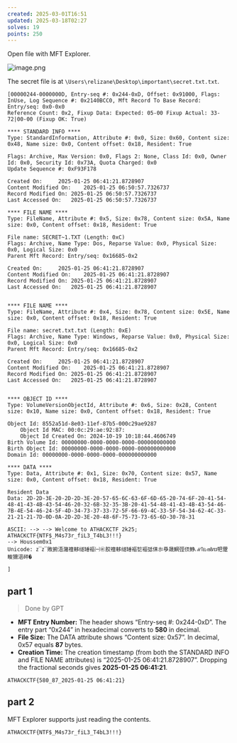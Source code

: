 ```yaml
---
created: 2025-03-01T16:51
updated: 2025-03-18T02:27
solves: 19
points: 250
---
```


Open file with MFT Explorer.

![image.png](https://res.cloudinary.com/kumonochisanaka/image/upload/v1740865883/2025/03/321cc1015588c8c01fc21a3e0d37d625.png)

The secret file is at `\Users\relizane\Desktop\important\secret.txt.txt`.

```
[00000244-0000000D, Entry-seq #: 0x244-0xD, Offset: 0x91000, Flags: InUse, Log Sequence #: 0x2140BCC0, Mft Record To Base Record: Entry/seq: 0x0-0x0
Reference Count: 0x2, Fixup Data: Expected: 05-00 Fixup Actual: 33-72|00-00 (Fixup OK: True)

**** STANDARD INFO ****
Type: StandardInformation, Attribute #: 0x0, Size: 0x60, Content size: 0x48, Name size: 0x0, Content offset: 0x18, Resident: True

Flags: Archive, Max Version: 0x0, Flags 2: None, Class Id: 0x0, Owner Id: 0x0, Security Id: 0x73A, Quota Charged: 0x0 
Update Sequence #: 0xF93F178

Created On:		2025-01-25 06:41:21.8728907
Content Modified On:	2025-01-25 06:50:57.7326737
Record Modified On:	2025-01-25 06:50:57.7326737
Last Accessed On:	2025-01-25 06:50:57.7326737

**** FILE NAME ****
Type: FileName, Attribute #: 0x5, Size: 0x78, Content size: 0x5A, Name size: 0x0, Content offset: 0x18, Resident: True

File name: SECRET~1.TXT (Length: 0xC)
Flags: Archive, Name Type: Dos, Reparse Value: 0x0, Physical Size: 0x0, Logical Size: 0x0
Parent Mft Record: Entry/seq: 0x16685-0x2

Created On:		2025-01-25 06:41:21.8728907
Content Modified On:	2025-01-25 06:41:21.8728907
Record Modified On:	2025-01-25 06:41:21.8728907
Last Accessed On:	2025-01-25 06:41:21.8728907


**** FILE NAME ****
Type: FileName, Attribute #: 0x4, Size: 0x78, Content size: 0x5E, Name size: 0x0, Content offset: 0x18, Resident: True

File name: secret.txt.txt (Length: 0xE)
Flags: Archive, Name Type: Windows, Reparse Value: 0x0, Physical Size: 0x0, Logical Size: 0x0
Parent Mft Record: Entry/seq: 0x16685-0x2

Created On:		2025-01-25 06:41:21.8728907
Content Modified On:	2025-01-25 06:41:21.8728907
Record Modified On:	2025-01-25 06:41:21.8728907
Last Accessed On:	2025-01-25 06:41:21.8728907


**** OBJECT ID ****
Type: VolumeVersionObjectId, Attribute #: 0x6, Size: 0x28, Content size: 0x10, Name size: 0x0, Content offset: 0x18, Resident: True

Object Id: 8552a51d-8e03-11ef-87b5-000c29ae9287
	Object Id MAC: 00:0c:29:ae:92:87:
	Object Id Created On: 2024-10-19 10:18:44.4606749
Birth Volume Id: 00000000-0000-0000-0000-000000000000
Birth Object Id: 00000000-0000-0000-0000-000000000000
Domain Id: 00000000-0000-0000-0000-000000000000

**** DATA ****
Type: Data, Attribute #: 0x1, Size: 0x70, Content size: 0x57, Name size: 0x0, Content offset: 0x18, Resident: True

Resident Data
Data: 2D-2D-3E-20-2D-2D-3E-20-57-65-6C-63-6F-6D-65-20-74-6F-20-41-54-48-41-43-4B-43-54-46-20-32-6B-32-35-3B-20-41-54-48-41-43-4B-43-54-46-7B-4E-54-46-24-5F-4D-34-73-37-33-72-5F-66-69-4C-33-5F-54-34-62-4C-33-21-21-21-7D-0D-0A-2D-2D-3E-20-48-6F-75-73-73-65-6D-30-78-31

ASCII: --> --> Welcome to ATHACKCTF 2k25; ATHACKCTF{NTF$_M4s73r_fiL3_T4bL3!!!}
--> Houssem0x1
Unicode: ⴭ‾ⴭ‾敗捬浯⁥潴䄠䡔䍁䍋䙔㈠㉫㬵䄠䡔䍁䍋䙔乻䙔弤㑍㝳爳晟䱩弳㑔䱢ℳ℡ൽⴊ㸭䠠畯獳浥砰�

]
```

## part 1

> Done by GPT

- **MFT Entry Number:** The header shows “Entry-seq #: 0x244-0xD”. The entry part “0x244” in hexadecimal converts to **580** in decimal.
- **File Size:** The DATA attribute shows “Content size: 0x57”. In decimal, 0x57 equals **87** bytes.
- **Creation Time:** The creation timestamp (from both the STANDARD INFO and FILE NAME attributes) is “2025-01-25 06:41:21.8728907”. Dropping the fractional seconds gives **2025-01-25 06:41:21**.

```flag
ATHACKCTF{580_87_2025-01-25 06:41:21}
```

## part 2

MFT Explorer supports just reading the contents.

```flag
ATHACKCTF{NTF$_M4s73r_fiL3_T4bL3!!!}
```
